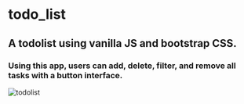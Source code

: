 # todo_list
## A todolist using vanilla JS and bootstrap CSS.

### Using this app, users can add, delete, filter, and remove all tasks with a button interface.

![todolist](https://user-images.githubusercontent.com/60197297/233758461-6a8ff241-d815-4cfe-9505-b0a75a96427e.jpg)
